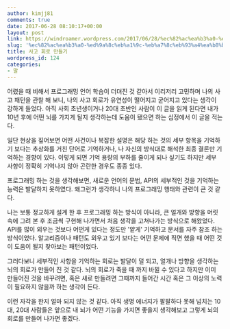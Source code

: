 ```yaml
---
author: kimjj81
comments: true
date: 2017-06-28 08:10:17+00:00
layout: post
link: https://windroamer.wordpress.com/2017/06/28/%ec%82%ac%ea%b3%a0-%ed%9a%8c%eb%a1%9c-%eb%a7%8c%eb%93%a4%ea%b8%b0/
slug: '%ec%82%ac%ea%b3%a0-%ed%9a%8c%eb%a1%9c-%eb%a7%8c%eb%93%a4%ea%b8%b0'
title: 사고 회로 만들기
wordpress_id: 124
categories:
- 말
---
```


어렸을 때 비해서 프로그래밍 언어 학습이 더뎌진 것 같아서 이리저리 고민하며 나의 사고 패턴을 관찰 해 보니, 나의 사고 회로가 유연성이 떨어지고 굳어지고 있다는 생각이 강하게 들었다. 아직 사회 초년생이거나 20대 초반인 사람이 이 글을 읽게 된다면 내가 10년 후에 어떤 뇌를 가지게 될지 생각하는데 도움이 됐으면 하는 심정에서 이 글을 적는다.

일단 현상을 짚어보면 어떤 사건이나 복잡한 설명은 해당 하는 것의 세부 항목을 기억하기 보다는 추상화를 거친 단어로 기억하거나, 나 자신의 방식대로 해석한 최종 결론만 기억하는 경향이 있다. 이렇게 되면 기억 용량의 부하를 줄이게 되나 싶기도 하지만 세부 사항이 정확히 기억나지 않아 곤란한 경우도 종종 있다.

프로그래밍 하는 것을 생각해보면, 새로운 언어의 문법, API의 세부적인 것을 기억하는 능력은 발달하지 못하였다. 왜그런가 생각하니 나의 프로그래밍 행태와 관련이 큰 것 같다.

나는 보통 정교하게 설계 한 후 프로그래밍 하는 방식이 아니라, 큰 얼개와 방향을 머릿속에 그려 본 후 조금씩 구현해 나가면서 처음 생각을 고쳐나가는 방식으로 해왔었다. API를 많이 외우는 것보다 어떤게 있다는 정도만 '얕게' 기억하고 문서를 자주 참조 하는 방식이었다. 알고리즘이나 패턴도 외우고 있기 보다는 어떤 문제에 직면 했을 때 어떤 것이 도움이 될지 찾아보는 패턴이었다.

그러다보니 세부적인 사항을 기억하는 회로는 발달이 덜 되고, 얼개나 방향을 생각하는 뇌의 회로가 만들어 진 것 같다. 뇌의 회로가 죽을 때 까지 바뀔 수 있다고 하지만 이미 만들어진 것을 바꾸려면, 혹은 새로 만들려면 그때까지 들어간 시간 혹은 그 이상의 노력이 필요하지 않을까 하는 생각이 든다.

이런 자각을 한지 얼마 되지 않는 것 같다. 아직 생명 에너지가 팔팔하다 못해 넘치는 10대, 20대 사람들은 앞으로 내 뇌가 어떤 기능을 가지면 좋을지 생각해보고 그렇게 뇌의 회로를 만들어 나가면 좋겠다.


